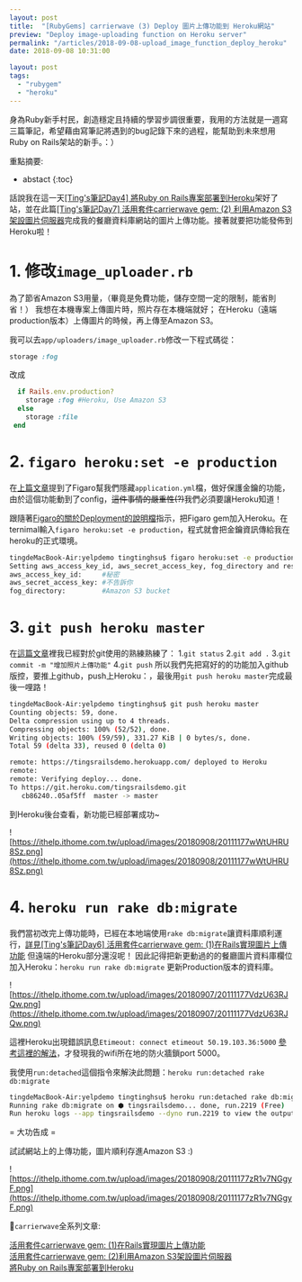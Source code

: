 ```yaml
---
layout: post
title:  "[RubyGems] carrierwave (3) Deploy 圖片上傳功能到 Heroku網站"
preview: "Deploy image-uploading function on Heroku server"
permalink: "/articles/2018-09-08-upload_image_function_deploy_heroku"
date: 2018-09-08 10:31:00

layout: post
tags: 
  - "rubygem"
  - "heroku"
---
```


身為Ruby新手村民，創造穩定且持續的學習步調很重要，我用的方法就是一週寫三篇筆記，希望藉由寫筆記將遇到的bug記錄下來的過程，能幫助到未來想用Ruby on Rails架站的新手。：）

<!-- more -->

重點摘要:
* abstact
{:toc}

話說我在這一天[[Ting's筆記Day4] 將Ruby on Rails專案部署到Heroku](https://ithelp.ithome.com.tw/articles/10199014)架好了站，並在此篇[[Ting's筆記Day7] 活用套件carrierwave gem: (2) 利用Amazon S3架設圖片伺服器](https://ithelp.ithome.com.tw/articles/10199103/edit)完成我的餐廳資料庫網站的圖片上傳功能。接著就要把功能發佈到Heroku啦！

# 1. 修改`image_uploader.rb`

為了節省Amazon S3用量，（畢竟是免費功能，儲存空間一定的限制，能省則省！）
我想在本機專案上傳圖片時，照片存在本機端就好；
在Heroku（遠端production版本）上傳圖片的時候，再上傳至Amazon S3。

我可以去`app/uploaders/image_uploader.rb`修改一下程式碼從：

```ruby
storage :fog
```

改成

```ruby
  if Rails.env.production?
    storage :fog #Heroku, Use Amazon S3
  else
    storage :file
 end  
```

# 2. `figaro heroku:set -e production`

在[上篇文章](https://ithelp.ithome.com.tw/articles/10199103/edit)提到了Figaro幫我們隱藏`application.yml`檔，做好保護金鑰的功能，由於這個功能動到了config，~~這件事情的嚴重性(?)~~我們必須要讓Heroku知道！

跟隨著[Figaro的關於Deployment的說明檔](https://github.com/laserlemon/figaro#deployment)指示，把Figaro gem加入Heroku。在ternimal輸入`figaro heroku:set -e production`，程式就會把金鑰資訊傳給我在heroku的正式環境。

```bash
tingdeMacBook-Air:yelpdemo tingtinghsu$ figaro heroku:set -e production
Setting aws_access_key_id, aws_secret_access_key, fog_directory and restarting ⬢ tingsrailsdemo... done, v7
aws_access_key_id:     #秘密
aws_secret_access_key: #不告訴你
fog_directory:         #Amazon S3 bucket
```

# 3. `git push heroku master`

在[這篇文章](https://ithelp.ithome.com.tw/articles/10198964)裡我已經對於git使用的熟練熟練了：
    1.`git status`
    2.`git add .`
    3.`git commit -m "增加照片上傳功能"`
    4.`git push`
所以我們先把寫好的的功能加入github版控，要推上github，push上Heroku：，最後用`git push heroku master`完成最後一哩路！

```bash
tingdeMacBook-Air:yelpdemo tingtinghsu$ git push heroku master
Counting objects: 59, done.
Delta compression using up to 4 threads.
Compressing objects: 100% (52/52), done.
Writing objects: 100% (59/59), 331.27 KiB | 0 bytes/s, done.
Total 59 (delta 33), reused 0 (delta 0)

remote: https://tingsrailsdemo.herokuapp.com/ deployed to Heroku
remote:
remote: Verifying deploy... done.
To https://git.heroku.com/tingsrailsdemo.git
   cb86240..05af5ff  master -> master
```

到Heroku後台查看，新功能已經部署成功~
  
![https://ithelp.ithome.com.tw/upload/images/20180908/20111177wWtUHRU8Sz.png](https://ithelp.ithome.com.tw/upload/images/20180908/20111177wWtUHRU8Sz.png)

# 4. `heroku run rake db:migrate`

我們當初改完上傳功能時，已經在本地端使用`rake db:migrate`讓資料庫順利運行，[詳見[Ting's筆記Day6] 活用套件carrierwave gem: (1)在Rails實現圖片上傳功能](https://ithelp.ithome.com.tw/articles/10199035)
但遠端的Heroku部分還沒呢！
因此記得把新更動過的的餐廳圖片資料庫欄位加入Heroku：`heroku run rake db:migrate` 更新Production版本的資料庫。
  
![https://ithelp.ithome.com.tw/upload/images/20180907/20111177VdzU63RJQw.png](https://ithelp.ithome.com.tw/upload/images/20180907/20111177VdzU63RJQw.png)  

這裡Heroku出現錯誤訊息`Etimeout: connect etimeout 50.19.103.36:5000`
[參考這裡的解法](https://github.com/heroku/heroku-repo/issues/51)，才發現我的wifi所在地的防火牆鎖port 5000。

我使用`run:detached`這個指令來解決此問題：`heroku run:detached rake db:migrate`

```bash
tingdeMacBook-Air:yelpdemo tingtinghsu$ heroku run:detached rake db:migrate
Running rake db:migrate on ⬢ tingsrailsdemo... done, run.2219 (Free)
Run heroku logs --app tingsrailsdemo --dyno run.2219 to view the output.
```

= 大功告成 =

試試網站上的上傳功能，圖片順利存進Amazon S3 :)
  
![https://ithelp.ithome.com.tw/upload/images/20180908/20111177zR1v7NGgyF.png](https://ithelp.ithome.com.tw/upload/images/20180908/20111177zR1v7NGgyF.png)

`carrierwave`全系列文章:  

[活用套件carrierwave gem: (1)在Rails實現圖片上傳功能](https://ithelp.ithome.com.tw/articles/10199035)  
[活用套件carrierwave gem: (2)利用Amazon S3架設圖片伺服器](https://ithelp.ithome.com.tw/articles/10199103)  
[將Ruby on Rails專案部署到Heroku](https://ithelp.ithome.com.tw/articles/10199014)  